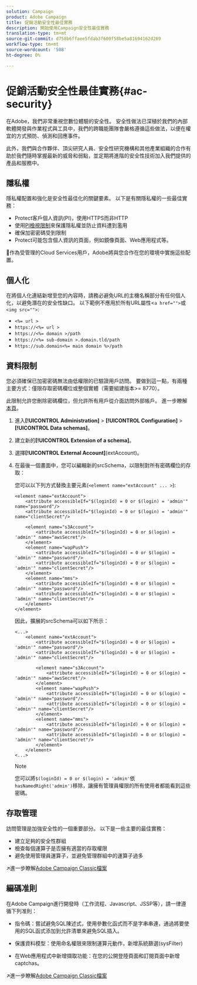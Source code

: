 ```yaml
---
solution: Campaign
product: Adobe Campaign
title: 促銷活動安全性最佳實務
description: 開始使用Campaign安全性最佳實務
translation-type: tm+mt
source-git-commit: d758b6ffaee5fdab3f600f58be5a81694162d269
workflow-type: tm+mt
source-wordcount: '508'
ht-degree: 0%

---
```


# 促銷活動安全性最佳實務{#ac-security}

在Adobe，我們非常重視您數位體驗的安全性。 安全性做法已深植於我們的內部軟體開發與作業程式與工具中，我們的跨職能團隊會嚴格遵循這些做法，以便在權宜的方式預防、偵測和回應事件。

此外，我們與合作夥伴、頂尖研究人員、安全性研究機構和其他產業組織的合作有助於我們隨時掌握最新的威脅和弱點，並定期將進階的安全性技術加入我們提供的產品和服務中。

## 隱私權

隱私權配置和強化是安全性最佳化的關鍵要素。 以下是有關隱私權的一些最佳實務：

* Protect客戶個人資訊(PI)，使用HTTPS而非HTTP
* 使用[PI檢視限制](../dev/restrict-pi-view.md)來保護隱私權並防止資料遭到濫用
* 確保加密密碼受到限制
* Protect可能包含個人資訊的頁面，例如鏡像頁面、Web應用程式等。

:speech_balloon:作為受管理的Cloud Services用戶，Adobe將與您合作在您的環境中實施這些配置。

## 個人化

在將個人化連結新增至您的內容時，請務必避免URL的主機名稱部分有任何個人化，以避免潛在的安全性缺口。 以下範例不應用於所有URL屬性&lt;`a href="">`或`<img src="">`:

* `<%= url >`
* `https://<%= url >`
* `https://<%= domain >/path`
* `https://<%= sub-domain >.domain.tld/path`
* `https://sub.domain<%= main domain %>/path`

## 資料限制

您必須確保已加密密碼無法由低權限的已驗證用戶訪問。 要做到這一點，有兩種主要方式：僅限存取密碼欄位或整個實體（需要組建版本>= 8770）。

此限制允許您刪除密碼欄位，但允許所有用戶從介面訪問外部帳戶。 進一步瞭解[本頁](../dev/restrict-pi-view.md)。

1. 進入&#x200B;**[!UICONTROL Administration]** > **[!UICONTROL Configuration]** > **[!UICONTROL Data schemas]**。

1. 建立新的&#x200B;**[!UICONTROL Extension of a schema]**。

1. 選擇&#x200B;**[!UICONTROL External Account]**(extAccount)。

1. 在最後一個畫面中，您可以編輯新的srcSchema，以限制對所有密碼欄位的存取：

   您可以以下列方式替換主要元素(`<element name="extAccount" ... >`):

   ```
   <element name="extAccount">
       <attribute accessibleIf="$(loginId) = 0 or $(login) = 'admin'" name="password"/>
       <attribute accessibleIf="$(loginId) = 0 or $(login) = 'admin'" name="clientSecret"/>
   
       <element name="s3Account">
           <attribute accessibleIf="$(loginId) = 0 or $(login) = 'admin'" name="awsSecret"/>
       </element>
       <element name="wapPush">
           <attribute accessibleIf="$(loginId) = 0 or $(login) = 'admin'" name="password"/>
           <attribute accessibleIf="$(loginId) = 0 or $(login) = 'admin'" name="clientSecret"/>
       </element>
       <element name="mms">
           <attribute accessibleIf="$(loginId) = 0 or $(login) = 'admin'" name="password"/>
           <attribute accessibleIf="$(loginId) = 0 or $(login) = 'admin'" name="clientSecret"/>
       </element>
   </element>
   ```

   因此，擴展的srcSchema可以如下所示：

   ```
   <...>
       <element name="extAccount">
           <attribute accessibleIf="$(loginId) = 0 or $(login) = 'admin'" name="password"/>
           <attribute accessibleIf="$(loginId) = 0 or $(login) = 'admin'" name="clientSecret"/>
   
           <element name="s3Account">
               <attribute accessibleIf="$(loginId) = 0 or $(login) = 'admin'" name="awsSecret"/>
           </element>
           <element name="wapPush">
               <attribute accessibleIf="$(loginId) = 0 or $(login) = 'admin'" name="password"/>
               <attribute accessibleIf="$(loginId) = 0 or $(login) = 'admin'" name="clientSecret"/>
           </element>
           <element name="mms">
               <attribute accessibleIf="$(loginId) = 0 or $(login) = 'admin'" name="password"/>
               <attribute accessibleIf="$(loginId) = 0 or $(login) = 'admin'" name="clientSecret"/>
           </element>
       </element>
   <...> 
   ```

   >[!NOTE]
   >
   >您可以將`$(loginId) = 0 or $(login) = 'admin'`依`hasNamedRight('admin')`移除，讓擁有管理員權限的所有使用者都能看到這些密碼。


## 存取管理

訪問管理是加強安全性的一個重要部分。 以下是一些主要的最佳實務：

* 建立足夠的安全性群組
* 檢查每個運算子是否擁有適當的存取權限
* 避免使用管理員運算子，並避免管理群組中的運算子過多

:arrow_upper_right:進一步瞭解[Adobe Campaign Classic檔案](https://experienceleague.adobe.com/docs/campaign-classic/using/installing-campaign-classic/security-privacy/access-management.html?lang=en#webapp-operator)

## 編碼准則

在Adobe Campaign進行開發時（工作流程、Javascript、JSSP等），請一律遵循下列准則：

* 指令碼：嘗試避免SQL陳述式，使用參數化函式而不是字串串連，通過將要使用的SQL函式添加到允許清單來避免SQL插入。

* 保護資料模型：使用命名權限來限制運算元動作，新增系統篩選(sysFilter)

* 在Web應用程式中新增擷取功能：在您的公開登陸頁面和訂閱頁面中新增captchas。

:arrow_upper_right:進一步瞭解[Adobe Campaign Classic檔案](https://experienceleague.adobe.com/docs/campaign-classic/using/installing-campaign-classic/security-privacy/scripting-coding-guidelines.html?lang=en#installing-campaign-classic)
